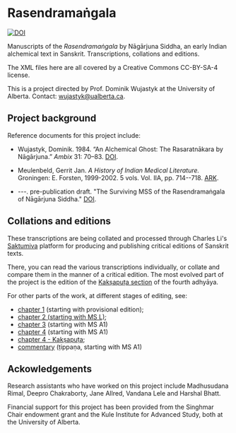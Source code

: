 # Rasendramaṅgala

[![DOI](https://zenodo.org/badge/137264352.svg)](https://zenodo.org/badge/latestdoi/137264352)

Manuscripts of the _Rasendramaṅgala_ by Nāgārjuna Siddha, an early Indian alchemical text in Sanskrit. Transcriptions, collations and editions.

The XML files here are all covered by a Creative Commons  CC-BY-SA-4 license.

This is a project directed by Prof. Dominik Wujastyk at the University of Alberta.  Contact: <wujastyk@ualberta.ca>.

## Project background

Reference documents for this project include:

* Wujastyk, Dominik. 1984. “An Alchemical Ghost: The Rasaratnākara by Nāgārjuna.” *Ambix* 31: 70–83. [DOI](https://doi.org/10.1179/amb.1984.31.2.70).

* Meulenbeld, Gerrit Jan. *A History of Indian Medical Literature.* Groningen: E. Forsten, 1999-2002. 5 vols.  Vol. IIA, pp. 714--718. [ARK](http://n2t.net/ark:/13960/t4qk6558q).
 
* ---. pre-publication draft. "The Surviving MSS of the Rasendramaṅgala of Nāgārjuna Siddha." [DOI](http://doi.org/10.5281/zenodo.6486033).

## Collations and editions

These transcriptions are being collated and processed through Charles Li's [Saktumiva](http://saktumiva.org/start) platform for producing and publishing critical editions of Sanskrit texts.

There, you can read the various transcriptions individually, or collate and compare them in the manner of a critical edition.  The most evolved part of the project is the edition of the [Kakṣapuṭa section](https://saktumiva.org/wiki/wujastyk/rasendramangala/chapter4-srisaila/provisional_edition?upama_ver=gfvzyn7fgz) of the fourth adhyāya. 

For other parts of the work, at different stages of editing, see:

*  [chapter 1](https://saktumiva.org/wiki/wujastyk/rasendramangala/chapter1/provisional_edition_ch1) (starting with provisional edition);
* [chapter 2 (starting with MS L)](https://saktumiva.org/wiki/wujastyk/rasendramangala/chapter2/l_london-ch2);
* [chapter 3](https://saktumiva.org/wiki/wujastyk/rasendramangala/chapter3/a1-ch3) (starting with MS A1)
* [chapter 4](https://saktumiva.org/wiki/wujastyk/rasendramangala/chapter4/a1-ch4) (starting with MS A1)
* [chapter 4 - Kakṣapuṭa](https://saktumiva.org/wiki/wujastyk/rasendramangala/chapter4-srisaila/provisional_edition?upama_ver=gfvzyn7fgz);
* [commentary](https://saktumiva.org/wiki/wujastyk/rasendramangala/commentary/a1-ch4-tippana) (ṭippaṇa, starting with MS A1)

## Ackowledgements

Research assistants who have worked on this project include Madhusudana Rimal, Deepro Chakraborty, Jane Allred, Vandana Lele and Harshal Bhatt.  

Financial support for this project has been provided from the Singhmar Chair endowment grant and the Kule Institute for Advanced Study, both at the University of Alberta.
